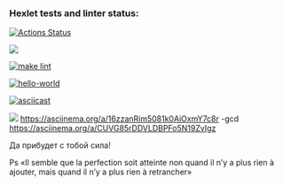 ### Hexlet tests and linter status:
[![Actions Status](https://github.com/Gas159/python-project-lvl1/workflows/hexlet-check/badge.svg)](https://github.com/Gas159/python-project-lvl1/actions)

<a href="https://codeclimate.com/github/Gas159/python-project-lvl1/maintainability"><img src="https://api.codeclimate.com/v1/badges/7ddab7f2853786d75022/maintainability" /></a>

[![make lint](https://github.com/Gas159/python-project-lvl1/workflows/make%20lint/badge.svg)](https://github.com/Gas159/python-project-lvl1/actions/workflows/make-lint.yml)  
 
[![hello-world](https://github.com/Gas159/python-project-lvl1/workflows/hello-world/badge.svg)](https://github.com/Gas159/python-project-lvl1/actions/workflows/hello-world.yml)

[![asciicast](https://asciinema.org/a/16zzanRim5081k0AiOxmY7c8r.svg)](https://asciinema.org/a/16zzanRim5081k0AiOxmY7c8r)

<a href="https://asciinema.org/a/16zzanRim5081k0AiOxmY7c8r" target="_blank"><img src="https://asciinema.org/a/16zzanRim5081k0AiOxmY7c8r.svg" /></a>
https://asciinema.org/a/16zzanRim5081k0AiOxmY7c8r -gcd
https://asciinema.org/a/CUVG85rDDVLDBPFo5N19ZvIgz



Да прибудет с тобой сила!




Ps «Il semble que la perfection soit atteinte non quand il n’y a plus rien à ajouter, mais quand il n’y a plus rien à retrancher»
